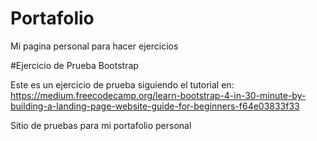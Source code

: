 
# Portafolio
Mi pagina personal para hacer ejercicios


#Ejercicio de Prueba Bootstrap

Este es un ejercicio de prueba siguiendo el tutorial en: https://medium.freecodecamp.org/learn-bootstrap-4-in-30-minute-by-building-a-landing-page-website-guide-for-beginners-f64e03833f33

Sitio de pruebas para mi portafolio personal
